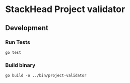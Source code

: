 # StackHead Project validator

## Development

### Run Tests

```shell script
go test
```

### Build binary

```shell script
go build -o ../bin/project-validator
```
